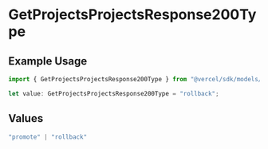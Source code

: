 # GetProjectsProjectsResponse200Type

## Example Usage

```typescript
import { GetProjectsProjectsResponse200Type } from "@vercel/sdk/models/operations";

let value: GetProjectsProjectsResponse200Type = "rollback";
```

## Values

```typescript
"promote" | "rollback"
```